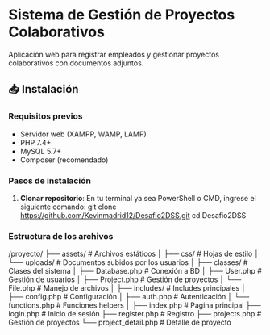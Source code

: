 # Sistema de Gestión de Proyectos Colaborativos

Aplicación web para registrar empleados y gestionar proyectos colaborativos con documentos adjuntos.

## 📥 Instalación

### Requisitos previos
- Servidor web (XAMPP, WAMP, LAMP)
- PHP 7.4+ 
- MySQL 5.7+
- Composer (recomendado)

### Pasos de instalación
1. **Clonar repositorio**:
   En tu terminal ya sea PowerShell o CMD, ingrese el siguiente comando: 
    git clone https://github.com/Kevinmadrid12/Desafio2DSS.git
    cd Desafio2DSS


### Estructura de los archivos
/proyecto/
├── assets/               # Archivos estáticos
│   ├── css/              # Hojas de estilo
│   └── uploads/          # Documentos subidos por los usuarios
│
├── classes/              # Clases del sistema
│   ├── Database.php      # Conexión a BD
│   ├── User.php          # Gestión de usuarios
│   ├── Project.php       # Gestión de proyectos
│   └── File.php          # Manejo de archivos
│
├── includes/             # Includes principales
│   ├── config.php        # Configuración
│   ├── auth.php          # Autenticación
│   └── functions.php     # Funciones helpers
│
├── index.php             # Pagina principal
├── login.php             # Inicio de sesión
├── register.php          # Registro
├── projects.php          # Gestión de proyectos
└── project_detail.php    # Detalle de proyecto
